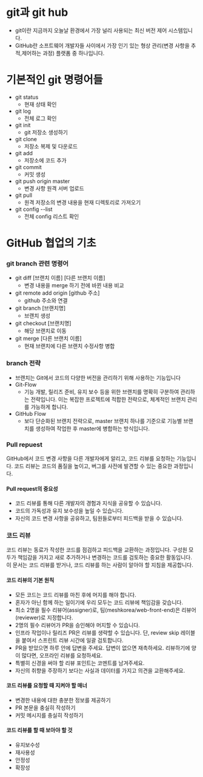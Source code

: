# git과 git hub
- git이란 지금까지 오늘날 환경에서 가장 널리 사용되는 최신 버전 제어 시스템입니다.
- GitHub란 소프트웨어 개발자들 사이에서 가장 인기 있는 형상 관리(변경 사항을 추적,제어하는 과정) 플랫폼 중 하나입니다.
# 기본적인 git 명령어들
- git status
    - 현재 상태 확인
- git log
    - 전체 로그 확인
- git init
    - git 저장소 생성하기
- git clone
    - 저장소 복제 및 다운로드
- git add
    - 저장소에 코드 추가
- git commit
    - 커밋 생성
- git push origin master
    - 변경 사항 원격 서버 업로드
- git pull
    - 원격 저장소의 변경 내용을 현재 디렉토리로 가져오기
- git config --list
    - 전체 config 리스트 확인 
# GitHub 협업의 기초
### git branch 관련 명령어
- git diff [브랜치 이름] [다른 브랜치 이름]
    - 변경 내용을 merge 하기 전에 바뀐 내용 비교
- git remote add origin [github 주소]
    - github 주소와 연결 
- git branch [브랜치명]
    - 브랜치 생성
- git checkout [브랜치명]
    - 해당 브랜치로 이동
- git merge [다른 브랜치 이름]
    - 현재 브랜치에 다른 브랜치 수정사항 병합
### branch 전략
- 브랜치는 Git에서 코드의 다양한 버전을 관리하기 위해 사용하는 기능입니다
- Git-Flow
    - 기능 개발, 릴리즈 준비, 유지 보수 등을 위한 브랜치를 명확히 구분하여 관리하는 전략입니다. 이는 복잡한 프로젝트에 적합한 전략으로, 체계적인 브랜치 관리를 가능하게 합니다.
- GitHub Flow
    - 보다 단순화된 브랜치 전략으로, master 브랜치 하나를 기준으로 기능별 브랜치를 생성하여 작업한 후 master에 병합하는 방식입니다.
### Pull repuest
GitHub에서 코드 변경 사항을 다른 개발자에게 알리고, 코드 리뷰를 요청하는 기능입니다. 코드 리뷰는 코드의 품질을 높이고, 버그를 사전에 발견할 수 있는 중요한 과정입니다.
#### Pull request의 중요성
- 코드 리뷰를 통해 다른 개발자의 경험과 지식을 공유할 수 있습니다.
- 코드의 가독성과 유지 보수성을 높일 수 있습니다.
- 자신의 코드 변경 사항을 공유하고, 팀원들로부터 피드백을 받을 수 있습니다.
### 코드 리뷰
코드 리뷰는 동료가 작성한 코드를 점검하고 피드백을 교환하는 과정입니다. 구성원 모두가 책임감을 가지고 새로 추가하거나 변경하는 코드를 검토하는 중요한 활동입니다. 이 문서는 코드 리뷰를 받거나, 코드 리뷰를 하는 사람이 알아야 할 지침을 제공합니다.
#### 코드 리뷰의 기본 원칙
- 모든 코드는 코드 리뷰를 마친 후에 머지를 해야 합니다.
- 혼자가 아닌 함께 하는 일이기에 우리 모두는 코드 리뷰에 책임감을 갖습니다.
- 최소 2명을 필수 리뷰어(assigner)로, 팀(meshkorea/web-front-end)은 리뷰어(reviewer)로 지정합니다.
- 2명의 필수 리뷰어가 PR을 승인해야 머지할 수 있습니다.
- 인프라 작업이나 릴리즈 PR은 리뷰를 생략할 수 있습니다. 단, review skip 레이블을 붙여서 스프린트 리뷰 시간에 일괄 검토합니다.
- PR을 받았으면 하루 안에 답변을 주세요. 답변이 없으면 재촉하세요.
리뷰하기에 양이 많다면, 오프라인 리뷰를 요청하세요.
- 특별히 신경을 써야 할 리뷰 포인트는 코멘트를 남겨주세요.
- 자신의 취향을 주장하기 보다는 사실과 데이터를 가지고 의견을 교환해주세요.
#### 코드 리뷰를 요청할 때 지켜야 할 매너
- 변경한 내용에 대한 충분한 정보를 제공하기
- PR 본문을 충실히 작성하기
- 커밋 메시지를 충실히 작성하기
#### 코드 리뷰를 할 때 보아야 할 것
- 유지보수성
- 재사용성
- 안정성    
- 확장성


